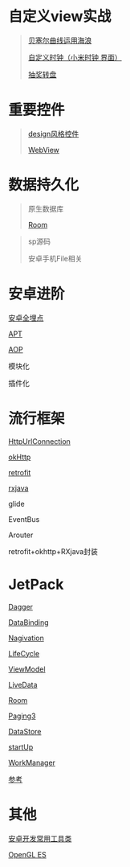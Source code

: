 
# 自定义view实战 

   >[贝塞尔曲线运用海浪](https://github.com/sunnnydaydev/CustmoViewPractise) 
   >
   >[自定义时钟（小米时钟 界面）](https://github.com/sunnnydaydev/CustmoViewPractise)
   >
   >[抽奖转盘](https://github.com/sunnnydaydev/Plate/tree/master)
   >

# 重要控件

> [design风格控件](https://github.com/sunnnydaydev/MaterialDesign)
>
> [WebView](https://github.com/sunnnydaydev/WebView)
>


# 数据持久化

> 原生数据库
>
>
> [Room](https://github.com/sunnnydaydev/JetPack/blob/master/md/7%E3%80%81Room.md)
>

> sp源码
>
> 安卓手机File相关



# 安卓进阶

   
  [安卓全埋点](https://github.com/sunnnydaydev/BuryingPoint/tree/master)
   
  [APT](https://github.com/sunnnydaydev/AnnotationProcessorTool)
 
  [AOP](https://github.com/sunnnydaydev/AppClick_AspectJ_AOP)
 
  模块化
  
  插件化 
  
  # 流行框架
  
[HttpUrlConnection](https://github.com/sunnnydaydev/NoteHttpUrlConnection)
  
[okHttp](https://github.com/sunnnydaydev/NoteOkHttp)
  
[retrofit](https://github.com/sunnnydaydev/NoteRetrofit)
  
[rxjava](https://github.com/sunnnydaydev/NoteRxJava)
  
glide

EventBus

Arouter
  
retrofit+okhttp+RXjava封装
  
# JetPack

[Dagger](https://github.com/sunnnydaydev/DI)

[DataBinding](https://github.com/sunnnydaydev/DataBingding)

[Nagivation](https://github.com/sunnnydaydev/NoteNavigation)

[LifeCycle](https://github.com/sunnnydaydev/NoteLifeCycle/blob/master/README.md)

[ViewModel](https://github.com/sunnnydaydev/NoteViewModel/blob/master/README.md)

[LiveData](https://github.com/sunnnydaydev/NoteLiveData/blob/master/README.md)

[Room](https://github.com/sunnnydaydev/NoteRoom)

[Paging3](https://github.com/sunnnydaydev/NotePaging3)

[DataStore](https://github.com/sunnnydaydev/NoteDataStore)

[startUp](https://github.com/sunnnydaydev/JetPack/blob/master/md/1%E3%80%81Startup.md)

[WorkManager](https://github.com/sunnnydaydev/NoteWorkManager)


[参考](https://github.com/sunnnydaydev/JetPack)




  # 其他
  
 [安卓开发常用工具类](https://github.com/sunnnydaydev/UtilsTool)
 
 [OpenGL ES](https://github.com/sunnnydaydev/OpenGlES)
  

  
  
  
